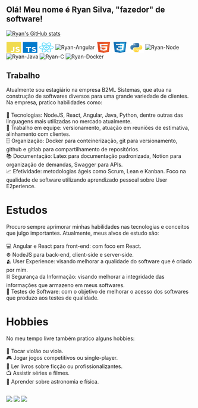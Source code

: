 ## Olá! Meu nome é Ryan Silva, "fazedor" de software!

[![Ryan's GitHub stats](https://github-readme-stats.vercel.app/api?username=RyanForward&show_icons=true&theme=highcontrast)](https://github.com/anuraghazra/github-readme-stats)

 <div>
  <img align="center" alt="Ryan-JS" height="30" width="40" src="https://raw.githubusercontent.com/devicons/devicon/master/icons/javascript/javascript-plain.svg">
  <img align="center" alt="Ryan-Ts" height="30" width="40" src="https://raw.githubusercontent.com/devicons/devicon/master/icons/typescript/typescript-plain.svg">
  <img align="center" alt="Ryan-React" height="30" width="40" src="https://raw.githubusercontent.com/devicons/devicon/master/icons/react/react-original.svg">
  <img align="center" alt="Ryan-Angular" height="30" width="40" src="https://cdn.jsdelivr.net/gh/devicons/devicon/icons/angularjs/angularjs-original.svg">
  <img align="center" alt="Ryan-HTML" height="30" width="40" src="https://raw.githubusercontent.com/devicons/devicon/master/icons/html5/html5-original.svg">
  <img align="center" alt="Ryan-CSS" height="30" width="40" src="https://raw.githubusercontent.com/devicons/devicon/master/icons/css3/css3-original.svg">
  <img align="center" alt="Ryan-Python" height="30" width="40" src="https://raw.githubusercontent.com/devicons/devicon/master/icons/python/python-original.svg">
  <img align="center" alt="Ryan-Node" height="30" width="40" src="https://cdn.jsdelivr.net/gh/devicons/devicon/icons/nodejs/nodejs-original.svg">
  <img align="center" alt="Ryan-Java" height="30" width="40" src="https://cdn.jsdelivr.net/gh/devicons/devicon/icons/java/java-original.svg">
  <img align="center" alt="Ryan-C" height="30" width="40" src="https://cdn.jsdelivr.net/gh/devicons/devicon/icons/c/c-original.svg">
  <img align="center" alt="Ryan-Docker" height="30" width="40" src="https://cdn.jsdelivr.net/gh/devicons/devicon/icons/docker/docker-plain-wordmark.svg">
 </div> 


<h2>Trabalho</h2>

Atualmente sou estagiário na empresa B2ML Sistemas, que atua na construção de softwares diversos para uma grande variedade de clientes. Na empresa, pratico habilidades como: \
\
  📡 Tecnologias: NodeJS, React, Angular, Java, Python, dentre outras das linguagens mais utilizadas no mercado atualmente. \
  👥 Trabalho em equipe: versionamento, atuação em reuniões de estimativa, alinhamento com clientes. \
  🗄️ Organização: Docker para conteinerização, git para versionamento, github e gitlab para compartilhamento de repositórios. \
  📚 Documentação: Latex para documentação padronizada, Notion para organização de demandas, Swagger para APIs. \
  📈 Efetividade: metodologias ágeis como Scrum, Lean e Kanban. Foco na qualidade de software utilizando aprendizado pessoal sobre User E2perience.


<h1>Estudos</h1> 

Procuro sempre aprimorar minhas habilidades nas tecnologias e conceitos que julgo importantes. Atualmente, meus alvos de estudo são: \
\
 💻 Angular e React para front-end: com foco em React. \
 ⚙️ NodeJS para back-end, client-side e server-side. \
 🫂 User Experience: visando melhorar a qualidade do software que é criado por mim. \
 ⛓️ Segurança da Informação: visando melhorar a integridade das informações que armazeno em meus softwares. \
 🧪 Testes de Software: com o objetivo de melhorar o acesso dos softwares que produzo aos testes de qualidade.

<h1>Hobbies</h1>

No meu tempo livre também pratico alguns hobbies: \
\
🎸 Tocar violão ou viola. \
🎮 Jogar jogos competitivos ou single-player. \
📕 Ler livros sobre ficção ou profissionalizantes. \
📺 Assistir séries e filmes. \
🔭 Aprender sobre astronomia e física.


##
 
<div> 
  <a href = "mailto:ryanchuello@gmail.com"><img src="https://img.shields.io/badge/-Gmail-%23333?style=for-the-badge&logo=gmail&logoColor=white" target="_blank"></a>
  <a href="https://www.linkedin.com/in/ryribeirosilva/" target="_blank"><img src="https://img.shields.io/badge/-LinkedIn-%230077B5?style=for-the-badge&logo=linkedin&logoColor=white" target="_blank"></a>  
   <a href="https://instagram.com/ry___silva/" target="_blank"><img src="https://img.shields.io/badge/-Instagram-%23E4405F?style=for-the-badge&logo=instagram&logoColor=white" target="_blank"></a>
</div>
